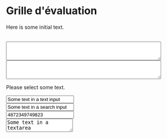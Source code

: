 <!--- 
https://stackoverflow.com/questions/5379120/get-the-highlighted-selected-text
-->

# Grille d'évaluation
Here is some initial text. 

<script>
  function getSelectionText() {
    var text = "";
    var activeEl = document.activeElement;
    var activeElTagName = activeEl ? activeEl.tagName.toLowerCase() : null;
    if (
      (activeElTagName == "textarea") || (activeElTagName == "input" &&
      /^(?:text|search|password|tel|url)$/i.test(activeEl.type)) &&
      (typeof activeEl.selectionStart == "number")
    ) {
        text = activeEl.value.slice(activeEl.selectionStart, activeEl.selectionEnd);
    } else if (window.getSelection) {
        text = window.getSelection().toString();
    }
    return text;
  }

document.onmouseup = document.onkeyup = document.onselectionchange = function() {
  document.getElementById("sel").value = getSelectionText();
};
</script>

<br>
<textarea id="sel" rows="3" cols="50"></textarea>
<textarea id="sel" rows="3" cols="50"></textarea>
<p>Please select some text.</p>
<input value="Some text in a text input">
<br>
<input type="search" value="Some text in a search input">
<br>
<input type="tel" value="4872349749823">
<br>
<textarea>Some text in a textarea</textarea>
